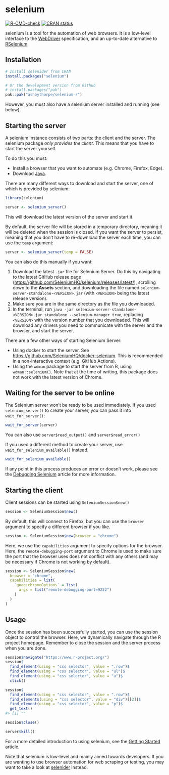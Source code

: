 
<!-- README.md is generated from README.Rmd. Please edit that file -->

# selenium

<!-- badges: start -->

[![R-CMD-check](https://github.com/ashbythorpe/selenium-r/actions/workflows/R-CMD-check.yaml/badge.svg)](https://github.com/ashbythorpe/selenium-r/actions/workflows/R-CMD-check.yaml)
[![CRAN
status](https://www.r-pkg.org/badges/version/selenium)](https://CRAN.R-project.org/package=selenium)
<!-- badges: end -->

selenium is a tool for the automation of web browsers. It is a low-level
interface to the [WebDriver](https://w3c.github.io/webdriver/)
specification, and an up-to-date alternative to
[RSelenium](https://github.com/ropensci/RSelenium).

## Installation

``` r
# Install selenider from CRAN
install.packages("selenium")

# Or the development version from Github
# install.packages("pak")
pak::pak("ashbythorpe/selenium-r")
```

However, you must also have a selenium server installed and running (see
below).

## Starting the server

A selenium instance consists of two parts: the client and the server.
The selenium package *only provides the client*. This means that you
have to start the server yourself.

To do this you must:

- Install a browser that you want to automate (e.g. Chrome, Firefox,
  Edge).
- Download [Java](https://www.java.com/).

There are many different ways to download and start the server, one of
which is provided by selenium:

``` r
library(selenium)
```

``` r
server <- selenium_server()
```

This will download the latest version of the server and start it.

By default, the server file will be stored in a temporary directory,
meaning it will be deleted when the session is closed. If you want the
server to persist, meaning that you don’t have to re-download the server
each time, you can use the `temp` argument:

``` r
server <- selenium_server(temp = FALSE)
```

You can also do this manually if you want:

1.  Download the latest `.jar` file for Selenium Server. Do this by
    navigating to the latest GitHub release page
    (<https://github.com/SeleniumHQ/selenium/releases/latest/>),
    scrolling down to the **Assets** section, and downloading the file
    named `selenium-server-standalone-<VERSION>.jar` (with `<VERSION>`
    being the latest release version).
2.  Make sure you are in the same directory as the file you downloaded.
3.  In the terminal, run
    `java -jar selenium-server-standalone-<VERSION>.jar standalone --selenium-manager true`,
    replacing `<VERSION>` with the version number that you downloaded.
    This will download any drivers you need to communicate with the
    server and the browser, and start the server.

There are a few other ways of starting Selenium Server:

- Using docker to start the server. See
  <https://github.com/SeleniumHQ/docker-selenium>. This is recommended
  in a non-interactive context (e.g. GitHub Actions).
- Using the `wdman` package to start the server from R, using
  `wdman::selenium()`. Note that at the time of writing, this package
  does not work with the latest version of Chrome.

## Waiting for the server to be online

The Selenium server won’t be ready to be used immediately. If you used
`selenium_server()` to create your server, you can pass it into
`wait_for_server()`:

``` r
wait_for_server(server)
```

You can also use `server$read_output()` and `server$read_error()`

If you used a different method to create your server, use
`wait_for_selenium_available()` instead.

``` r
wait_for_selenium_available()
```

If any point in this process produces an error or doesn’t work, please
see the [Debugging
Selenium](https://ashbythorpe.github.io/selenium-r/articles/debugging.html)
article for more information.

## Starting the client

Client sessions can be started using `SeleniumSession$new()`

``` r
session <- SeleniumSession$new()
```

By default, this will connect to Firefox, but you can use the `browser`
argument to specify a different browser if you like.

``` r
session <- SeleniumSession$new(browser = "chrome")
```

Here, we use the `capabilities` argument to specify options for the
browser. Here, the `remote-debugging-port` argument to Chrome is used to
make sure the port that the browser uses does not conflict with any
others (and may be necessary if Chrome is not working by default).

``` r
session <- SeleniumSession$new(
  browser = "chrome",
  capabilities = list(
    `goog:chromeOptions` = list(
      args = list("remote-debugging-port=9222")
    )
  )
)
```

## Usage

Once the session has been successfully started, you can use the session
object to control the browser. Here, we dynamically navigate through the
R project homepage. Remember to close the session and the server process
when you are done.

``` r
session$navigate("https://www.r-project.org/")
session$
  find_element(using = "css selector", value = ".row")$
  find_element(using = "css selector", value = "ul")$
  find_element(using = "css selector", value = "a")$
  click()

session$
  find_element(using = "css selector", value = ".row")$
  find_elements(using = "css selector", value = "div")[[2]]$
  find_element(using = "css selector", value = "p")$
  get_text()
#> [1] ""

session$close()
```

``` r
server$kill()
```

For a more detailed introduction to using selenium, see the [Getting
Started](https://ashbythorpe.github.io/selenium-r/articles/selenium.html)
article.

Note that selenium is low-level and mainly aimed towards developers. If
you are wanting to use browser automation for web scraping or testing,
you may want to take a look at
[selenider](https://github.com/ashbythorpe/selenider) instead.
